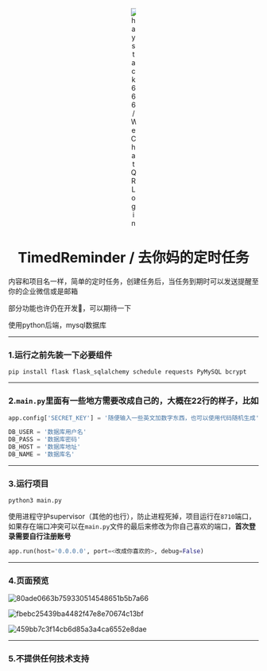 <div align="center">

<div style="width: 10;>

[![haystack666/WeChatQRLogin](https://haydata-cd.oss-cn-chengdu.aliyuncs.com/github/TimedReminder/logo.png?x-oss-process=style/WeChatQRLogin_image_small)](https://github.com/haystack666/TimedReminder)

</div>

</div>

<h1 align="center">TimedReminder / 去你妈的定时任务</h1>


内容和项目名一样，简单的定时任务，创建任务后，当任务到期时可以发送提醒至你的企业微信或是邮箱

部分功能也许仍在开发🚧，可以期待一下


使用python后端，mysql数据库


---
### 1.运行之前先装一下必要组件


```shell
pip install flask flask_sqlalchemy schedule requests PyMySQL bcrypt
```


---
### 2.`main.py`里面有一些地方需要改成自己的，大概在22行的样子，比如


```python
app.config['SECRET_KEY'] = '随便输入一些英文加数字东西，也可以使用代码随机生成'

DB_USER = '数据库用户名'
DB_PASS = '数据库密码'
DB_HOST = '数据库地址'
DB_NAME = '数据库名'
```


----
### 3.运行项目


```shell
python3 main.py
```

使用进程守护supervisor（其他的也行），防止进程死掉，项目运行在`8710`端口，如果存在端口冲突可以在`main.py`文件的最后来修改为你自己喜欢的端口，**首次登录需要自行注册账号**


```python
app.run(host='0.0.0.0', port=<改成你喜欢的>, debug=False)
```


----
### 4.页面预览


![80ade0663b759330514548651b5b7a66](https://github.com/user-attachments/assets/84d6f485-7a68-4f11-990b-ff42992b9781)


![fbebc25439ba4482f47e8e70674c13bf](https://github.com/user-attachments/assets/ad652ca2-1983-4f6a-8805-58dff4e19bdc)


![459bb7c3f14cb6d85a3a4ca6552e8dae](https://github.com/user-attachments/assets/bd720ca0-3133-4174-94f4-ac609d4ba4a1)


----
### 5.不提供任何技术支持


